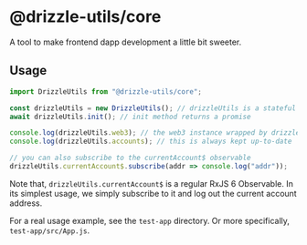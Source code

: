 # @drizzle-utils/core

A tool to make frontend dapp development a little bit sweeter.

## Usage

```js
import DrizzleUtils from "@drizzle-utils/core";

const drizzleUtils = new DrizzleUtils(); // drizzleUtils is a stateful instance
await drizzleUtils.init(); // init method returns a promise

console.log(drizzleUtils.web3); // the web3 instance wrapped by drizzle-utils
console.log(drizzleUtils.accounts); // this is always kept up-to-date

// you can also subscribe to the currentAccount$ observable
drizzleUtils.currentAccount$.subscribe(addr => console.log("addr"));
```

Note that, `drizzleUtils.currentAccount$` is a regular RxJS 6 Observable. In its simplest usage, we simply subscribe to it and log out the current account address.

For a real usage example, see the `test-app` directory. Or more specifically, `test-app/src/App.js`.
